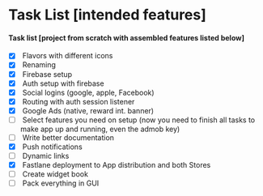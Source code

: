 # Task List \[intended features]

#### Task list \[project from scratch with assembled features listed below]

* [x] &#x20;Flavors with different icons
* [x] &#x20;Renaming
* [x] &#x20;Firebase setup
* [x] &#x20;Auth setup with firebase
* [x] &#x20;Social logins (google, apple, Facebook)
* [x] &#x20;Routing with auth session listener
* [x] &#x20;Google Ads (native, reward int. banner)
* [ ] &#x20;Select features you need on setup (now you need to finish all tasks to make app up and running, even the admob key)
* [ ] &#x20;Write better documentation
* [x] &#x20;Push notifications
* [ ] &#x20;Dynamic links
* [x] &#x20;Fastlane deployment to App distribution and both Stores
* [ ] &#x20;Create widget book
* [ ] &#x20;Pack everything in GUI
